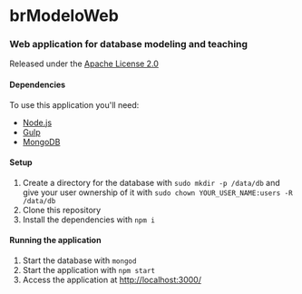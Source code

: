 # brModeloWeb
### Web application for database modeling and teaching

Released under the [Apache License 2.0](https://choosealicense.com/licenses/apache-2.0/)

#### Dependencies
To use this application you'll need:
* [Node.js](https://nodejs.org/)
* [Gulp](https://gulpjs.com/)
* [MongoDB](https://www.mongodb.com/)

#### Setup
1. Create a directory for the database with `sudo mkdir -p /data/db` and give your user ownership of it with `sudo chown YOUR_USER_NAME:users -R /data/db`
1. Clone this repository
2. Install the dependencies with `npm i`

#### Running the application
1. Start the database with `mongod`
2. Start the application with `npm start`
3. Access the application at [http://localhost:3000/](http://localhost:3000/)

